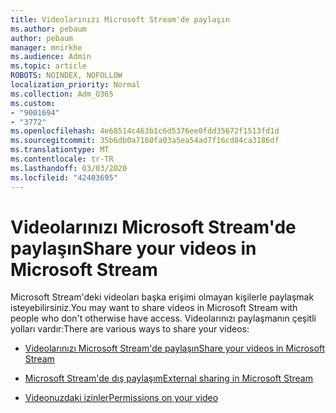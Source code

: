 ```yaml
---
title: Videolarınızı Microsoft Stream'de paylaşın
ms.author: pebaum
author: pebaum
manager: mnirkhe
ms.audience: Admin
ms.topic: article
ROBOTS: NOINDEX, NOFOLLOW
localization_priority: Normal
ms.collection: Adm_O365
ms.custom:
- "9001694"
- "3772"
ms.openlocfilehash: 4e68514c463b1c6d5376ee0fdd35672f1513fd1d
ms.sourcegitcommit: 35b6db0a7160fa03a5ea54ad7f16cd84ca3186df
ms.translationtype: MT
ms.contentlocale: tr-TR
ms.lasthandoff: 03/03/2020
ms.locfileid: "42403695"
---
```

# <a name="share-your-videos-in-microsoft-stream"></a><span data-ttu-id="6a07c-102">Videolarınızı Microsoft Stream'de paylaşın</span><span class="sxs-lookup"><span data-stu-id="6a07c-102">Share your videos in Microsoft Stream</span></span>

<span data-ttu-id="6a07c-103">Microsoft Stream'deki videoları başka erişimi olmayan kişilerle paylaşmak isteyebilirsiniz.</span><span class="sxs-lookup"><span data-stu-id="6a07c-103">You may want to share videos in Microsoft Stream with people who don't otherwise have access.</span></span> <span data-ttu-id="6a07c-104">Videolarınızı paylaşmanın çeşitli yolları vardır:</span><span class="sxs-lookup"><span data-stu-id="6a07c-104">There are various ways to share your videos:</span></span> 

- [<span data-ttu-id="6a07c-105">Videolarınızı Microsoft Stream'de paylaşın</span><span class="sxs-lookup"><span data-stu-id="6a07c-105">Share your videos in Microsoft Stream</span></span>](https://docs.microsoft.com/stream/portal-share-video)

- [<span data-ttu-id="6a07c-106">Microsoft Stream'de dış paylaşım</span><span class="sxs-lookup"><span data-stu-id="6a07c-106">External sharing in Microsoft Stream</span></span>](https://docs.microsoft.com/stream/portal-share-video#external-sharing)

- [<span data-ttu-id="6a07c-107">Videonuzdaki izinler</span><span class="sxs-lookup"><span data-stu-id="6a07c-107">Permissions on your video</span></span>](https://docs.microsoft.com/stream/portal-share-video#permissions-on-your-video)